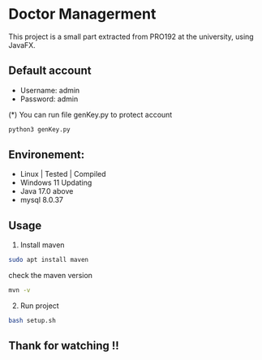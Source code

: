 # Doctor Managerment
This project is a small part extracted from PRO192 at the university, using JavaFX.

## Default account
* Username: admin
* Password: admin

(*) You can run file genKey.py to protect account
```sh
python3 genKey.py
```

## Environement:
- Linux | Tested | Compiled
- Windows 11 Updating  
- Java 17.0 above
- mysql 8.0.37

## Usage
1. Install maven
```sh
sudo apt install maven
```
check the maven version
```sh
mvn -v
```
2. Run project
```sh
bash setup.sh
```

## Thank for watching !!
